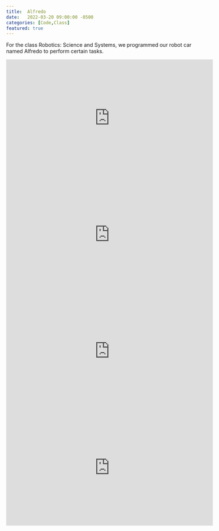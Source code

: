```yaml
---
title:  Alfredo
date:   2022-03-20 09:00:00 -0500
categories: [Code,Class]
featured: true
---
```


For the class Robotics: Science and Systems, we programmed our robot car named Alfredo to perform certain tasks.

<iframe width="560" height="315" src="https://www.youtube.com/embed/HGhFOR1zcz0" title="YouTube video player" frameborder="0" allow="accelerometer; autoplay; clipboard-write; encrypted-media; gyroscope; picture-in-picture" allowfullscreen></iframe>

<iframe width="560" height="315" src="https://www.youtube.com/embed/uoZ6DRbXyKo" title="YouTube video player" frameborder="0" allow="accelerometer; autoplay; clipboard-write; encrypted-media; gyroscope; picture-in-picture" allowfullscreen></iframe>

<iframe width="560" height="315" src="https://www.youtube.com/embed/4E7E7nPVFV8" title="YouTube video player" frameborder="0" allow="accelerometer; autoplay; clipboard-write; encrypted-media; gyroscope; picture-in-picture" allowfullscreen></iframe>

<iframe width="560" height="315" src="https://www.youtube.com/embed/OMkYFuFPJ6c" title="YouTube video player" frameborder="0" allow="accelerometer; autoplay; clipboard-write; encrypted-media; gyroscope; picture-in-picture" allowfullscreen></iframe>